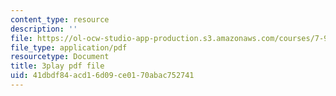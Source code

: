 ```yaml
---
content_type: resource
description: ''
file: https://ol-ocw-studio-app-production.s3.amazonaws.com/courses/7-91j-foundations-of-computational-and-systems-biology-spring-2014/41dbdf84acd16d09ce0170abac752741_6Udqou3vmng.pdf
file_type: application/pdf
resourcetype: Document
title: 3play pdf file
uid: 41dbdf84-acd1-6d09-ce01-70abac752741
---
```

